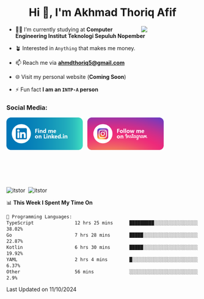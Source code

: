 <h1 align="center">Hi 👋, I'm Akhmad Thoriq Afif</h1>

<img align="right" src="https://i.giphy.com/media/VbnUQpnihPSIgIXuZv/giphy.webp" style="width:30%;">

- 👨‍🎓 I’m currently studying at **Computer Engineering Institut Teknologi Sepuluh Nopember**

- 🪴 Interested in `Anything` that makes me money.

- 📫 Reach me via **ahmdthoriq5@gmail.com**

- 🌐 Visit my personal website (**Coming Soon**)

- ⚡ Fun fact **I am an `INTP-A` person**

<h3 align="left">Social Media:</h3>
<p align="left">
<a href="https://linkedin.com/in/akhmad-thoriq-afif" target="_blank"><img align="center" src="./images/linkedin.png" alt="akhmad-thoriq-afif" width="200" /></a>&nbsp;&nbsp;
<a href="https://instagram.com/ahmdthoriq_" target="_blank"><img align="center" src="./images/instagram.png" alt="ahmdthoriq_"width="200" /></a>
</p>
</br>
</br>
</br>
</br>
<p><img align="center" src="https://github-readme-stats.vercel.app/api?username=itstor&show_icons=true&locale=en&theme=nord" alt="itstor" height="170"/>&nbsp;&nbsp;<img align="center" src="https://github-readme-stats.vercel.app/api/top-langs?username=itstor&show_icons=true&locale=en&layout=compact&theme=nord" alt="itstor" height="170" /></p>

<!--START_SECTION:waka-->
📊 **This Week I Spent My Time On** 

```text
💬 Programming Languages: 
TypeScript               12 hrs 25 mins      █████████░░░░░░░░░░░░░░░░   38.02% 
Go                       7 hrs 28 mins       █████░░░░░░░░░░░░░░░░░░░░   22.87% 
Kotlin                   6 hrs 30 mins       █████░░░░░░░░░░░░░░░░░░░░   19.92% 
YAML                     2 hrs 4 mins        █░░░░░░░░░░░░░░░░░░░░░░░░   6.37% 
Other                    56 mins             ░░░░░░░░░░░░░░░░░░░░░░░░░   2.9%

```


 Last Updated on 11/10/2024
<!--END_SECTION:waka-->
